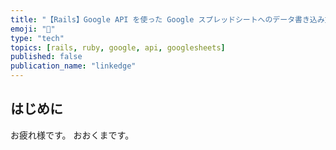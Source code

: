 ```yaml
---
title: "【Rails】Google API を使った Google スプレッドシートへのデータ書き込み方法を分かりやすく解説してみた"
emoji: "📁"
type: "tech"
topics: [rails, ruby, google, api, googlesheets]
published: false
publication_name: "linkedge"
---
```


## はじめに

お疲れ様です。
おおくまです。
